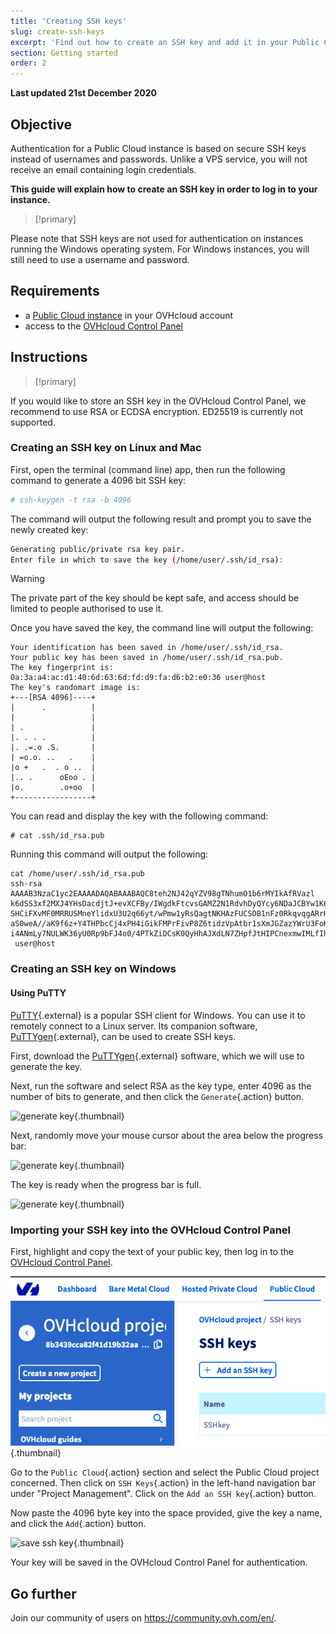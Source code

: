 ```yaml
---
title: 'Creating SSH keys'
slug: create-ssh-keys
excerpt: 'Find out how to create an SSH key and add it in your Public Cloud Control Panel'
section: Getting started
order: 2
---
```


**Last updated 21st December 2020**

## Objective

Authentication for a Public Cloud instance is based on secure SSH keys instead of usernames and passwords. Unlike a VPS service, you will not receive an email containing login credentials.

**This guide will explain how to create an SSH key in order to log in to your instance.**

> [!primary]
>
Please note that SSH keys are not used for authentication on instances running the Windows operating system. For Windows instances, you will still need to use a username and password.
>

## Requirements

- a [Public Cloud instance](https://www.ovhcloud.com/en-ie/public-cloud/) in your OVHcloud account
- access to the [OVHcloud Control Panel](https://www.ovh.com/auth/?action=gotomanager)

## Instructions

> [!primary]
>
If you would like to store an SSH key in the OVHcloud Control Panel, we recommend to use RSA or ECDSA encryption. ED25519 is currently not supported.
>

### Creating an SSH key on Linux and Mac

First, open the terminal (command line) app, then run the following command to generate a 4096 bit SSH key:

```sh
# ssh-keygen -t rsa -b 4096
```

The command will output the following result and prompt you to save the newly created key:

```sh
Generating public/private rsa key pair.
Enter file in which to save the key (/home/user/.ssh/id_rsa):
```

> [!warning]
>
> The private part of the key should be kept safe, and access should be limited to people authorised to use it.
> 

Once you have saved the key, the command line will output the following:

```ssh
Your identification has been saved in /home/user/.ssh/id_rsa.
Your public key has been saved in /home/user/.ssh/id_rsa.pub.
The key fingerprint is:
0a:3a:a4:ac:d1:40:6d:63:6d:fd:d9:fa:d6:b2:e0:36 user@host
The key's randomart image is:
+---[RSA 4096]----+
|      .          |
|                 |
| .               |
|. . . .          |
|. .=.o .S.       |
| =o.o. ..   .    |
|o +   .  . o ..  |
|.. .      oEoo . |
|o.        .o+oo  |
+-----------------+
```

You can read and display the key with the following command:

```ssh
# cat .ssh/id_rsa.pub
```

Running this command will output the following:

```ssh
cat /home/user/.ssh/id_rsa.pub
ssh-rsa AAAAB3NzaC1yc2EAAAADAQABAAABAQC8teh2NJ42qYZV98gTNhumO1b6rMYIkAfRVazl
k6dSS3xf2MXJ4YHsDacdjtJ+evXCFBy/IWgdkFtcvsGAMZ2N1RdvhDyQYcy6NDaJCBYw1K6Gv5fJ
SHCiFXvMF0MRRUSMneYlidxU3U2q66yt/wPmw1yRsQagtNKHAzFUCSOB1nFz0RkqvqgARrHTY0bd
aS0weA//aK9f6z+Y4THPbcCj4xPH4iGikFMPrFivP8Z6tidzVpAtbr1sXmJGZazYWrU3FoK2a1sF
i4ANmLy7NULWK36yU0Rp9bFJ4o0/4PTkZiDCsK0QyHhAJXdLN7ZHpfJtHIPCnexmwIMLfIhCWhO5
 user@host
```

### Creating an SSH key on Windows

#### Using PuTTY

[PuTTY](https://www.chiark.greenend.org.uk/~sgtatham/putty/){.external} is a popular SSH client for Windows. You can use it to remotely connect to a Linux server. Its companion software, [PuTTYgen](https://the.earth.li/~sgtatham/putty/latest/w64/puttygen.exe){.external}, can be used to create SSH keys.

First, download the [PuTTYgen](https://the.earth.li/~sgtatham/putty/latest/w64/puttygen.exe){.external} software, which we will use to generate the key.

Next, run the software and select RSA as the key type, enter 4096 as the number of bits to generate, and then click the `Generate`{.action} button.

![generate key](images/puttygen-01.png){.thumbnail}

Next, randomly move your mouse cursor about the area below the progress bar:

![generate key](images/puttygen-02.gif){.thumbnail}

The key is ready when the progress bar is full. 

![generate key](images/puttygen-03.png){.thumbnail}

### Importing your SSH key into the OVHcloud Control Panel

First, highlight and copy the text of your public key, then log in to the [OVHcloud Control Panel](https://www.ovh.com/auth/?action=gotomanager).

![select project](images/select-project.png){.thumbnail}

Go to the `Public Cloud`{.action} section and select the Public Cloud project concerned. Then click on `SSH Keys`{.action} in the left-hand navigation bar under "Project Management". Click on the `Add an SSH key`{.action} button.

Now paste the 4096 byte key into the space provided, give the key a name, and click the `Add`{.action} button.

![save ssh key](images/save-key.png){.thumbnail}

Your key will be saved in the OVHcloud Control Panel for authentication.

## Go further

Join our community of users on <https://community.ovh.com/en/>.
